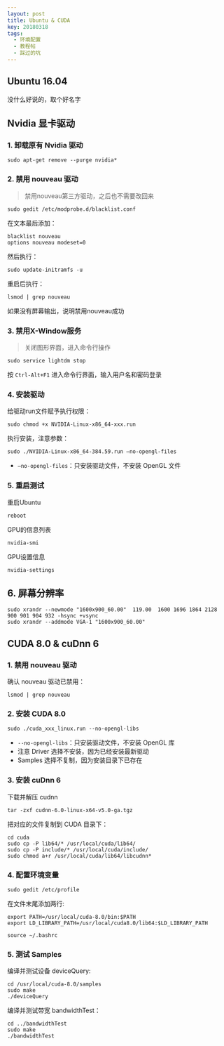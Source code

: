 ```yaml
---
layout: post
title: Ubuntu & CUDA
key: 20180318
tags: 
  - 环境配置
  - 教程帖
  - 踩过的坑
---
```


## Ubuntu 16.04

没什么好说的，取个好名字

## Nvidia 显卡驱动

### 1. 卸载原有 Nvidia 驱动

```
sudo apt-get remove --purge nvidia*
```

### 2. 禁用 nouveau 驱动
> 禁用nouveau第三方驱动，之后也不需要改回来

```
sudo gedit /etc/modprobe.d/blacklist.conf
```
在文本最后添加：
```
blacklist nouveau
options nouveau modeset=0
```
然后执行：
```
sudo update-initramfs -u
```
重启后执行：
```
lsmod | grep nouveau 
```
如果没有屏幕输出，说明禁用nouveau成功

### 3. 禁用X-Window服务
> 关闭图形界面，进入命令行操作

```
sudo service lightdm stop
```
按 `Ctrl-Alt+F1` 进入命令行界面，输入用户名和密码登录

### 4. 安装驱动

给驱动run文件赋予执行权限：
```
sudo chmod +x NVIDIA-Linux-x86_64-xxx.run
```
执行安装，注意参数：
```
sudo ./NVIDIA-Linux-x86_64-384.59.run –no-opengl-files
```
* `–no-opengl-files`：只安装驱动文件，不安装 OpenGL 文件
 
### 5. 重启测试
重启Ubuntu
```
reboot
```

GPU的信息列表
```
nvidia-smi
```

GPU设置信息
``` 
nvidia-settings 
```

## 6. 屏幕分辨率

```
sudo xrandr --newmode "1600x900_60.00"  119.00  1600 1696 1864 2128  900 901 904 932 -hsync +vsync
sudo xrandr --addmode VGA-1 "1600x900_60.00"
```

## CUDA 8.0 & cuDnn 6

### 1. 禁用 nouveau 驱动
确认 nouveau 驱动已禁用：
```
lsmod | grep nouveau
```

### 2. 安装 CUDA 8.0

```
sudo ./cuda_xxx_linux.run --no-opengl-libs
```
* `--no-opengl-libs`：只安装驱动文件，不安装 OpenGL 库
* 注意 Driver 选择不安装，因为已经安装最新驱动
* Samples 选择不复制，因为安装目录下已存在

### 3. 安装 cuDnn 6

下载并解压 cudnn
```
tar -zxf cudnn-6.0-linux-x64-v5.0-ga.tgz
```

把对应的文件复制到 CUDA 目录下：
```
cd cuda
sudo cp -P lib64/* /usr/local/cuda/lib64/
sudo cp -P include/* /usr/local/cuda/include/
sudo chmod a+r /usr/local/cuda/lib64/libcudnn*
```

### 4. 配置环境变量

```
sudo gedit /etc/profile 
```

在文件末尾添加两行:
```
export PATH=/usr/local/cuda-8.0/bin:$PATH
export LD_LIBRARY_PATH=/usr/local/cuda8.0/lib64:$LD_LIBRARY_PATH
```


```
source ~/.bashrc
```

### 5. 测试 Samples

编译并测试设备 deviceQuery:
```
cd /usr/local/cuda-8.0/samples
sudo make
./deviceQuery
```

编译并测试带宽 bandwidthTest：
```
cd ../bandwidthTest
sudo make
./bandwidthTest
```
